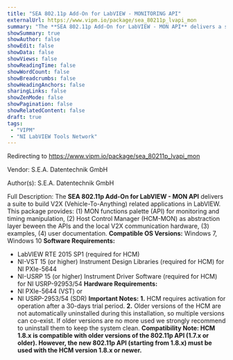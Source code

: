 ```yaml
---
title: "SEA 802.11p Add-On for LabVIEW - MONITORING API"
externalUrl: https://www.vipm.io/package/sea_80211p_lvapi_mon
summary: "The **SEA 802.11p Add-On for LabVIEW - MON API** delivers a suite to build  V2X (Vehicle-To-Anything) related applications in LabVIEW."
showSummary: true
showAuthor: false
showEdit: false
showData: false
showViews: false
showReadingTime: false
showWordCount: false
showBreadcrumbs: false
showHeadingAnchors: false
sharingLinks: false
showZenMode: false
showPagination: false
showRelatedContent: false
draft: true
tags:
 - "VIPM"
 - "NI LabVIEW Tools Network"
---
```


Redirecting to https://www.vipm.io/package/sea_80211p_lvapi_mon

Vendor: S.E.A. Datentechnik GmbH

Author(s): S.E.A. Datentechnik GmbH
 
Full Description:
The **SEA 802.11p Add-On for LabVIEW - MON API** delivers a suite to build  V2X (Vehicle-To-Anything) related applications in LabVIEW. This package provides: (1) MON functions palette (API) for monitoring and timing manipulation, (2) Host Control Manager (HCM-MON) as abstraction layer beween the APIs and the local V2X communication hardware, (3) examples, (4) user documentation.
**Compatible OS Versions:** Windows 7, Windows 10
**Software Requirements:**
- LabVIEW RTE 2015 SP1 (required for HCM)
- NI-VST 15 (or higher) Instrument Design Libraries (required for HCM) for NI PXIe-5644
- NI-USRP 15 (or higher) Instrument Driver Software (required for HCM) for NI USRP-92953/54
**Hardware Requirements:**
- NI PXIe-5644 (VST) or
- NI USRP-2953/54 (SDR)
**Important Notes:** 
**1.** HCM requires activation for operation after a 30-days trial period.
**2.** Older versions of the HCM are not automatically uninstalled during this installation, so multiple versions can co-exist. If older versions are no more used we strongly recommend to uninstall them to keep the system clean.
**Compatibility Note:
HCM 1.8.x is compatible with older versions of the 802.11p API (1.7.x or older). However, the new 802.11p API (starting from 1.8.x) must be used with the HCM version 1.8.x or newer.**